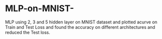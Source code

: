 # MLP-on-MNIST-
MLP using 2, 3 and 5 hidden layer on MNIST dataset and plotted acurve on Train and Test Loss and found the accuracy on different architectures and reduced the Test loss.
